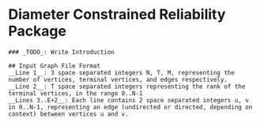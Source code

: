 # Diameter Constrained Reliability Package
    ### _TODO_: Write Introduction

    ## Input Graph File Format
    __Line 1__: 3 space separated integers N, T, M, representing the number of vertices, terminal vertices, and edges respectively.
    __Line 2__: T space separated integers representing the rank of the terminal vertices, in the range 0..N-1
    __Lines 3..E+2__: Each line contains 2 space separated integers u, v in 0..N-1, representing an edge (undirected or directed, depending on context) between vertices u and v. 